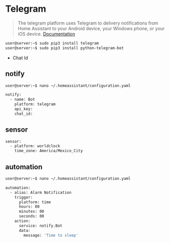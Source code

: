 # Telegram

> The telegram platform uses Telegram to delivery notifications from Home Assistant to your Android device, your Windows phone, or your iOS device. [Documentation](https://home-assistant.io/components/notify.telegram/)

```sh
user@server:~$ sudo pip3 install telegram
user@server:~$ sudo pip3 install python-telegram-bot
```

- Chat Id

## notify

```sh
user@server:~$ nano ~/.homeassistant/configuration.yaml
```

```sh
notify:
  - name: Bot
    platform: telegram
    api_key: 
    chat_id: 
```

## sensor

```sh
sensor:
  - platform: worldclock
    time_zone: America/Mexico_City
```

## automation

```sh
user@server:~$ nano ~/.homeassistant/configuration.yaml
```

```sh
automation:
  - alias: Alarm Notification          
    trigger:
      platform: time
      hours: 00
      minutes: 00
      seconds: 00
    action:
      service: notify.Bot
      data:
        message: 'Time to sleep'
```